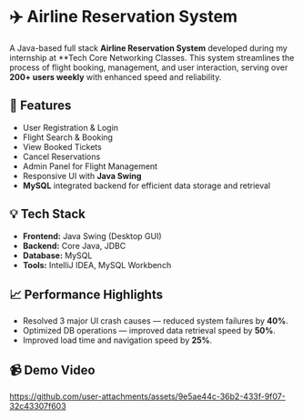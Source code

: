# ✈️ Airline Reservation System

A Java-based full stack **Airline Reservation System** developed during my internship at **Tech Core Networking Classes. This system streamlines the process of flight booking, management, and user interaction, serving over **200+ users weekly** with enhanced speed and reliability.

## 🚀 Features

- User Registration & Login
- Flight Search & Booking
- View Booked Tickets
- Cancel Reservations
- Admin Panel for Flight Management
- Responsive UI with **Java Swing**
- **MySQL** integrated backend for efficient data storage and retrieval

## 💡 Tech Stack

- **Frontend:** Java Swing (Desktop GUI)
- **Backend:** Core Java, JDBC
- **Database:** MySQL
- **Tools:** IntelliJ IDEA, MySQL Workbench

## 📈 Performance Highlights

- Resolved 3 major UI crash causes — reduced system failures by **40%**.
- Optimized DB operations — improved data retrieval speed by **50%**.
- Improved load time and navigation speed by **25%**.

## 📹 Demo Video

https://github.com/user-attachments/assets/9e5ae44c-36b2-433f-9f07-32c43307f603


